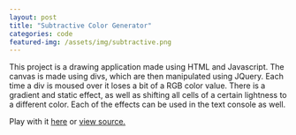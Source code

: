 ```yaml
---
layout: post
title: "Subtractive Color Generator"
categories: code
featured-img: /assets/img/subtractive.png
---
```

This project is a drawing application made using HTML and Javascript. The canvas is made using divs, which are then manipulated using JQuery. Each time a div is moused over it loses a bit of a RGB color value. There is a gradient and static effect, as well as shifting all cells of a certain lightness to a different color. Each of the effects can be used in the text console as well.

Play with it <a href="https://dsipal.github.io/subtractive-color-gen/">here</a> or <a href="https://github.com/dsipal/subtractive-color-gen">view source.</a>